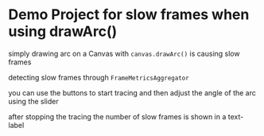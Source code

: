 # Demo Project for slow frames when using drawArc() 

simply drawing arc on a Canvas with `canvas.drawArc()` is causing slow frames

detecting slow frames through `FrameMetricsAggregator`

you can use the buttons to start tracing and then adjust the angle of the arc using the slider

after stopping the tracing the number of slow frames is shown in a text-label

